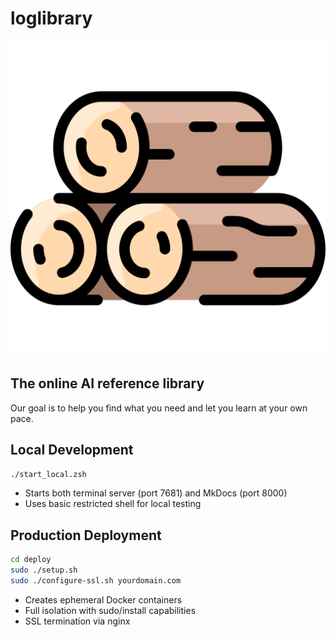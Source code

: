 # loglibrary

![logo](docs/assets/logo.png)

## The online AI reference library

Our goal is to help you find what you need and let you learn at your own pace.

## Local Development    

```bash
./start_local.zsh
```
- Starts both terminal server (port 7681) and MkDocs (port 8000)
- Uses basic restricted shell for local testing

## Production Deployment
```bash
cd deploy
sudo ./setup.sh
sudo ./configure-ssl.sh yourdomain.com
```
- Creates ephemeral Docker containers
- Full isolation with sudo/install capabilities
- SSL termination via nginx
